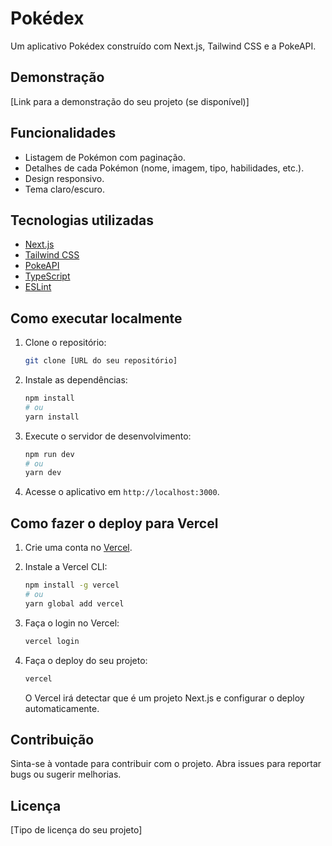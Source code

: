 # Pokédex

Um aplicativo Pokédex construído com Next.js, Tailwind CSS e a PokeAPI.

## Demonstração

[Link para a demonstração do seu projeto (se disponível)]

## Funcionalidades

*   Listagem de Pokémon com paginação.
*   Detalhes de cada Pokémon (nome, imagem, tipo, habilidades, etc.).
*   Design responsivo.
*   Tema claro/escuro.

## Tecnologias utilizadas

*   [Next.js](https://nextjs.org/)
*   [Tailwind CSS](https://tailwindcss.com/)
*   [PokeAPI](https://pokeapi.co/)
*   [TypeScript](https://www.typescriptlang.org/)
*   [ESLint](https://eslint.org/)

## Como executar localmente

1.  Clone o repositório:

    ```bash
    git clone [URL do seu repositório]
    ```
2.  Instale as dependências:

    ```bash
    npm install
    # ou
    yarn install
    ```
3.  Execute o servidor de desenvolvimento:

    ```bash
    npm run dev
    # ou
    yarn dev
    ```
4.  Acesse o aplicativo em `http://localhost:3000`.

## Como fazer o deploy para Vercel

1.  Crie uma conta no [Vercel](https://vercel.com/).
2.  Instale a Vercel CLI:

    ```bash
    npm install -g vercel
    # ou
    yarn global add vercel
    ```
3.  Faça o login no Vercel:

    ```bash
    vercel login
    ```
4.  Faça o deploy do seu projeto:

    ```bash
    vercel
    ```

    O Vercel irá detectar que é um projeto Next.js e configurar o deploy automaticamente.

## Contribuição

Sinta-se à vontade para contribuir com o projeto. Abra issues para reportar bugs ou sugerir melhorias.

## Licença

[Tipo de licença do seu projeto]
